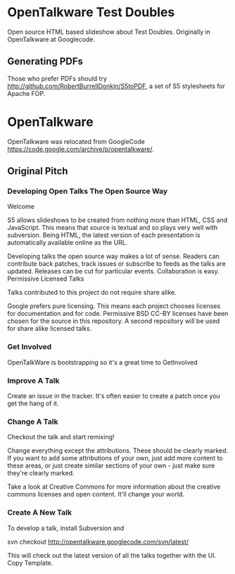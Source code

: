 # OpenTalkware Test Doubles
Open source HTML based slideshow about Test Doubles. Originally in OpenTalkware at Googlecode.

## Generating PDFs

Those who prefer PDFs should try http://github.com/RobertBurrellDonkin/S5toPDF,
a set of S5 stylesheets for Apache FOP.

# OpenTalkware

OpenTalkware was relocated from GoogleCode https://code.google.com/archive/p/opentalkware/.

## Original Pitch

### Developing Open Talks The Open Source Way

Welcome

S5 allows slideshows to be created from nothing more than HTML, CSS and JavaScript. This means that source is textual and so plays very well with subversion. Being HTML, the latest version of each presentation is automatically available online as the URL.

Developing talks the open source way makes a lot of sense. Readers can contribute back patches, track issues or subscribe to feeds as the talks are updated. Releases can be cut for particular events. Collaboration is easy.
Permissive Licensed Talks

Talks contributed to this project do not require share alike.

Google prefers pure licensing. This means each project chooses licenses for documentation and for code. Permissive BSD CC-BY licenses have been chosen for the source in this repository. A second repository will be used for share alike licensed talks.
### Get Involved

OpenTalkWare is bootstrapping so it's a great time to GetInvolved
### Improve A Talk

Create an issue in the tracker. It's often easier to create a patch once you get the hang of it.
### Change A Talk

Checkout the talk and start remixing!

Change everything except the attributions. These should be clearly marked. If you want to add some attributions of your own, just add more content to these areas, or just create similar sections of your own - just make sure they're clearly marked.

Take a look at Creative Commons for more information about the creative commons licenses and open content. It'll change your world.
### Create A New Talk

To develop a talk, install Subversion and

svn checkout http://opentalkware.googlecode.com/svn/latest/

This will check out the latest version of all the talks together with the UI. Copy Template.
